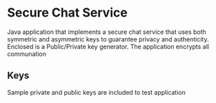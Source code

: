 # Secure Chat Service

Java application that implements a secure chat service that uses both symmetric and asymmetric keys to guarantee privacy and authenticity. Enclosed is a Public/Private key generator. The application encrypts all communation

## Keys

Sample private and public keys are included to test application
